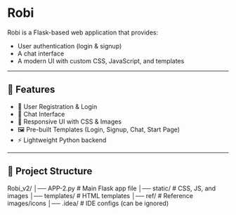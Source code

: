 # Robi

Robi is a Flask-based web application that provides:
- User authentication (login & signup)
- A chat interface
- A modern UI with custom CSS, JavaScript, and templates

---

## 🚀 Features
- 🔐 User Registration & Login
- 💬 Chat Interface
- 🎨 Responsive UI with CSS & Images
- 🖼️ Pre-built Templates (Login, Signup, Chat, Start Page)
- ⚡ Lightweight Python backend

---

## 📂 Project Structure
Robi_v2/
│── APP-2.py # Main Flask app file
│── static/ # CSS, JS, and images
│── templates/ # HTML templates
│── ref/ # Reference images/icons
│── .idea/ # IDE configs (can be ignored)
